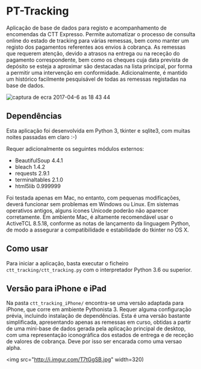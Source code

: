 # PT-Tracking
Aplicação de base de dados para registo e acompanhamento de encomendas da CTT Expresso. Permite automatizar o processo de consulta online do estado de tracking para várias remessas, bem como manter um registo dos pagamentos referentes aos envios à cobrança. As remessas que requerem atenção, devido a atrasos na entrega ou na receção do pagamento correspondente, bem como os cheques cuja data prevista de depósito se esteja a aproximar são destacadas na lista principal, por forma a permitir uma intervenção em conformidade. Adicionalmente, é mantido um histórico facilmente pesquisável de todas as remessas registadas na base de dados.

![captura de ecra 2017-04-6 as 18 43 44](https://cloud.githubusercontent.com/assets/18650184/24768034/13b5f4f4-1af9-11e7-8b8c-5ac8411e5469.png)

## Dependências

Esta aplicação foi desenvolvida em Python 3, tkinter e sqlite3, com muitas noites passadas em claro :-) 

Requer adicionalmente os seguintes módulos externos:

  - BeautifulSoup 4.4.1
  - bleach 1.4.2
  - requests 2.9.1
  - terminaltables 2.1.0
  - html5lib 0.999999
  
Foi testada apenas em Mac, no entanto, com pequenas modificações, deverá funcionar sem problemas em Windows ou Linux. Em sistemas operativos antigos, alguns ícones Unicode poderão não aparecer corretamente. Em ambiente Mac, é altamente recomendável usar o ActiveTCL 8.5.18, conforme as notas de lançamento da linguagem Python, de modo a assegurar a compatibilidade e estabilidade do tkinter no OS X.


## Como usar

Para iniciar a aplicação, basta executar o ficheiro `ctt_tracking/ctt_tracking.py` com o interpretador Python 3.6 ou superior.

## Versão para iPhone e iPad

Na pasta `ctt_tracking_iPhone/` encontra-se uma versão adaptada para iPhone, que corre em ambiente Pythonista 3. Requer alguma configuração prévia, incluindo instalação de dependências. Esta é uma versão bastante simplificada, apresentando apenas as remessas em curso, obtidas a partir de uma mini-base de dados gerada pela aplicação principal de desktop, com uma representação iconográfica dos estados de entrega e de receção de valores de cobrança. Deve por isso ser encarada como uma versao alpha.

<img src="http://i.imgur.com/T7tGgSB.jpg" width=320)
